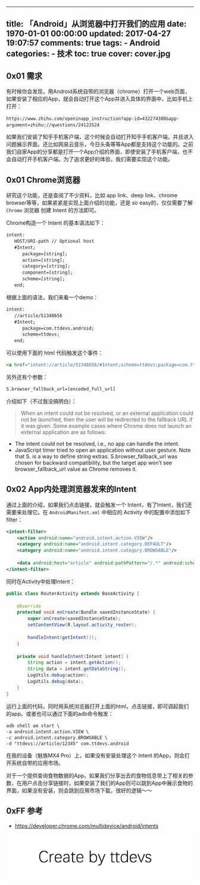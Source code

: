 
---
title: 「Android」从浏览器中打开我们的应用
date: 1970-01-01 00:00:00
updated: 2017-04-27 19:07:57
comments: true
tags:
    - Android
categories:
    - 技术
toc: true
cover: cover.jpg 
---


## 0x01 需求

有时候你会发现，用Android系统自带的浏览器（chrome）打开一个web页面，如果安装了相应的App，就会自动打开这个App并进入具体的界面中，比如手机上打开：

`https://www.zhihu.com/openinapp_instruction?app-id=432274380&app-argument=zhihu://questions/24122524`

如果我们安装了知乎手机客户端，这个时候会自动打开知乎手机客户端，并且进入问题展示界面。还比如网易云音乐，今日头条等等App都是支持这个功能的。之前我们自家App的分享都是打开一个App介绍的界面，即使安装了手机客户端，也不会自动打开手机客户端。为了追求更好的体验，我们需要实现这个功能。


## 0x01 Chrome浏览器

研究这个功能，还是查阅了不少资料，比如 app link、deep link、chrome browser等等，如果紧紧是实现上面介绍的功能，还是 so easy的，仅仅需要了解 `Chrome` 浏览器 创建 Intent 的方法即可。

Chrome构造一个 Intent 的基本语法如下：

``` html
intent:
   HOST/URI-path // Optional host 
   #Intent; 
      package=[string]; 
      action=[string]; 
      category=[string]; 
      component=[string]; 
      scheme=[string]; 
   end; 
```

根据上面的语法，我们来看一个demo：

``` html
intent:
   //article/51348656
   #Intent; 
      package=com.ttdevs.android; 
      scheme=ttdevs; 
   end; 
```

可以使用下面的 html 代码触发这个事件：

``` html
<a href="intent://article/51348656/#Intent;scheme=ttdevs;package=com.ttdevs.android;end">ttdevs</a>
```

另外还有个参数：

``` html
S.browser_fallback_url=[encoded_full_url]
```

介绍如下（不过我没搞明白）：
>When an intent could not be resolved, or an external application could not be launched, then the user will be redirected to the fallback URL if it was given.
Some example cases where Chrome does not launch an external application are as follows:
- The intent could not be resolved, i.e., no app can handle the intent.
- JavaScript timer tried to open an application without user gesture.
Note that S.<name> is a way to define string extras. S.browser_fallback_url was chosen for backward compatibility, but the target app won’t see browser_fallback_url value as Chrome removes it.


## 0x02 App内处理浏览器发来的Intent

通过上面的介绍，如果我们点击链接，就会触发一个 Intent，有了Intent，我们还需要来处理它。在 `AndroidManifest.xml` 中相应的 Activity 中的配置中添加如下filter：

``` xml
<intent-filter>
    <action android:name="android.intent.action.VIEW"/>
    <category android:name="android.intent.category.DEFAULT"/>
    <category android:name="android.intent.category.BROWSABLE"/>

    <data android:host="article" android:pathPattern="/.*" android:scheme="ttdevs"/>
</intent-filter>
```

同时在Activity中处理Intent：

``` java
public class RouterActivity extends BaseActivity {

    @Override
    protected void onCreate(Bundle savedInstanceState) {
        super.onCreate(savedInstanceState);
        setContentView(R.layout.activity_router);

        handleIntent(getIntent());
    }

    private void handleIntent(Intent intent) {
        String action = intent.getAction();
        String data = intent.getDataString();
        LogUtils.debug(action);
        LogUtils.debug(data);
    }
}
```

运行上面的代码，同时用系统浏览器打开上面的html，点击链接，即可调起我们的app。或者也可以通过下面的adb命令触发：

``` shell
adb shell am start \
-a android.intent.action.VIEW \
-c android.intent.category.BROWSABLE \
-d "ttdevs://article/12345" com.ttdevs.android
```

在我的设备（魅族MX4 Pro）上，如果没有安装处理这个 Intent 的App，则会打开系统自带的应用市场。

对于一个提供查询食物数据的App，如果我们分享出去的食物信息带上了相关的参数，在用户点击分享链接时，如果安装了我们的App则可以跳到App中展示食物的界面，如果没有安装，则会跳到应用市场下载，很好的逻辑～～


## 0xFF 参考

- https://developer.chrome.com/multidevice/android/intents

![Create by ttdevs](https://raw.githubusercontent.com/ttdevs/ttdevs.github.io/common/images/logo.png)


